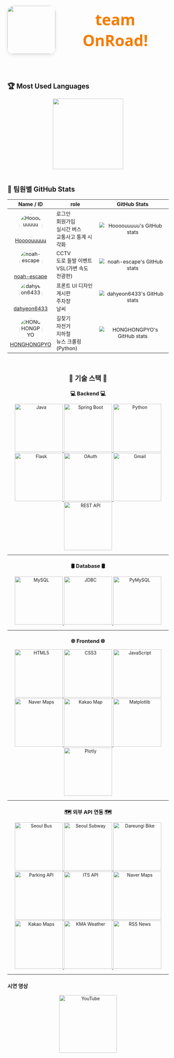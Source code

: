 <div align="center" style="display: flex; align-items: center; justify-content: center; gap: 20px; margin-bottom: 40px;">
  <img src="https://github.com/user-attachments/assets/7985261a-cb22-4b6e-8837-594ff9289a38"" width="150" style="border-radius: 20px; box-shadow: 0 4px 12px rgba(0,0,0,0.1);" />
  <h1 style="font-family: 'Segoe UI', Tahoma, Geneva, Verdana, sans-serif; font-weight: 700; font-size: 3rem; color: #1565c0; margin: 0;">
  <span style="color: #f57c00;">team OnRoad!</span>
  </h1>
</div>
<br/>

## 🏆 Most Used Languages
<div align="center">
  <!-- ex: GitHub readme stats 언어 비율 카드 (옵션) -->
  <img src="https://github-readme-stats.vercel.app/api/top-langs/?username=Hoooouuuuu&repo=trafficRoad&layout=compact&theme=github_dark" height="220"/>
</div>

<br/>

## 👥 팀원별 GitHub Stats

<div align="center">

| Name / ID | role | GitHub Stats |
|-----------|-------------|--------------|
| <div align="center"><img src="https://avatars.githubusercontent.com/u/83055772?v=4&s=72" width="72" height="72" style="border-radius:50%" alt="Hoooouuuuu" /><br><a href="https://github.com/Hoooouuuuu">Hoooouuuuu</a></div> | 로그인<br>회원가입<br>실시간 버스<br>교통사고 통계 시각화 | <div align="center">![Hoooouuuuu's GitHub stats](https://github-readme-stats.vercel.app/api?username=Hoooouuuuu&show_icons=true&theme=github_dark)</div> |
| <div align="center"><img src="https://avatars.githubusercontent.com/u/128485080?v=4&s=72" width="72" height="72" style="border-radius:50%" alt="noah-escape" /><br><a href="https://github.com/noah-escape">noah-escape</a></div> | CCTV<br>도로 돌발 이벤트<br>VSL(가변 속도 전광판) | <div align="center">![noah-escape's GitHub stats](https://github-readme-stats.vercel.app/api?username=noah-escape&show_icons=true&theme=github_dark)</div> |
| <div align="center"><img src="https://avatars.githubusercontent.com/u/110499677?v=4&s=72" width="72" height="72" style="border-radius:50%" alt="dahyeon6433" /><br><a href="https://github.com/dahyeon6433">dahyeon6433</a></div> | 프론트 UI 디자인<br>게시판<br>주차장<br>날씨 | <div align="center">![dahyeon6433's GitHub stats](https://github-readme-stats.vercel.app/api?username=dahyeon6433&show_icons=true&theme=github_dark)</div> |
| <div align="center"><img src="https://avatars.githubusercontent.com/u/126768287?v=4&s=72" width="72" height="72" style="border-radius:50%" alt="HONGHONGPYO" /><br><a href="https://github.com/HONGHONGPYO">HONGHONGPYO</a></div> | 길찾기<br>자전거<br>지하철<br>뉴스 크롤링 (Python) | <div align="center">![HONGHONGPYO's GitHub stats](https://github-readme-stats.vercel.app/api?username=HONGHONGPYO&show_icons=true&theme=github_dark)</div> |
</div>

<br/>

<div align="center">

## 🔧 기술 스택 🔧 

### 💻 Backend 💻

<a href="https://www.java.com/" target="_blank" rel="noopener noreferrer">
  <img src="https://img.shields.io/badge/Java-007396?style=flat-square&logo=java&logoColor=white" alt="Java" width="150" />
</a>
<a href="https://spring.io/projects/spring-boot" target="_blank" rel="noopener noreferrer">
  <img src="https://img.shields.io/badge/Spring_Boot-6DB33F?style=flat-square&logo=spring&logoColor=white" alt="Spring Boot" width="150" />
</a>
<a href="https://www.python.org/" target="_blank" rel="noopener noreferrer">
  <img src="https://img.shields.io/badge/Python-3776AB?style=flat-square&logo=python&logoColor=white" alt="Python" width="150" />
</a>
<a href="https://flask.palletsprojects.com/" target="_blank" rel="noopener noreferrer">
  <img src="https://img.shields.io/badge/Flask-000000?style=flat-square&logo=flask&logoColor=white" alt="Flask" width="150" />
</a>
<a href="https://oauth.net/" target="_blank" rel="noopener noreferrer">
  <img src="https://img.shields.io/badge/OAuth-000000?style=flat-square&logo=oauth&logoColor=white" alt="OAuth" width="150" />
</a>
<a href="https://mail.google.com/" target="_blank" rel="noopener noreferrer">
  <img src="https://img.shields.io/badge/Gmail-D14836?style=flat-square&logo=gmail&logoColor=white" alt="Gmail" width="150" />
</a>
<a href="https://restfulapi.net/" target="_blank" rel="noopener noreferrer">
  <img src="https://img.shields.io/badge/REST_API-61DAFB?style=flat-square&logo=rest&logoColor=black" alt="REST API" width="150" />
</a>

---

### 🛢️ Database 🛢️

<a href="https://www.mysql.com/" target="_blank" rel="noopener noreferrer">
  <img src="https://img.shields.io/badge/MySQL-4479A1?style=flat-square&logo=mysql&logoColor=white" alt="MySQL" width="150" />
</a>
<a href="https://docs.oracle.com/javase/8/docs/technotes/guides/jdbc/" target="_blank" rel="noopener noreferrer">
  <img src="https://img.shields.io/badge/JDBC-007396?style=flat-square&logo=java&logoColor=white" alt="JDBC" width="150" />
</a>
<a href="https://pymysql.readthedocs.io/en/latest/" target="_blank" rel="noopener noreferrer">
  <img src="https://img.shields.io/badge/PyMySQL-3776AB?style=flat-square&logo=python&logoColor=white" alt="PyMySQL" width="150" />
</a>

---

### 🌐 Frontend 🌐

<a href="https://developer.mozilla.org/en-US/docs/Web/HTML" target="_blank" rel="noopener noreferrer">
  <img src="https://img.shields.io/badge/HTML5-E34F26?style=flat-square&logo=html5&logoColor=white" alt="HTML5" width="150" />
</a>
<a href="https://developer.mozilla.org/en-US/docs/Web/CSS" target="_blank" rel="noopener noreferrer">
  <img src="https://img.shields.io/badge/CSS3-1572B6?style=flat-square&logo=css3&logoColor=white" alt="CSS3" width="150" />
</a>
<a href="https://developer.mozilla.org/en-US/docs/Web/JavaScript" target="_blank" rel="noopener noreferrer">
  <img src="https://img.shields.io/badge/JavaScript-F7DF1E?style=flat-square&logo=javascript&logoColor=black" alt="JavaScript" width="150" />
</a>
<a href="https://navermaps.github.io/" target="_blank" rel="noopener noreferrer">
  <img src="https://img.shields.io/badge/Naver_Maps-03C75A?style=flat-square&logo=naver&logoColor=white" alt="Naver Maps" width="150" />
</a>
<a href="https://apis.map.kakao.com/" target="_blank" rel="noopener noreferrer">
  <img src="https://img.shields.io/badge/Kakao_Map-FFCD00?style=flat-square&logo=kakaotalk&logoColor=black" alt="Kakao Map" width="150" />
</a>
<a href="https://matplotlib.org/" target="_blank" rel="noopener noreferrer">
  <img src="https://img.shields.io/badge/Matplotlib-11557C?style=flat-square&logo=python&logoColor=white" alt="Matplotlib" width="150" />
</a>
<a href="https://plotly.com/javascript/" target="_blank" rel="noopener noreferrer">
  <img src="https://img.shields.io/badge/Plotly-3F4F75?style=flat-square&logo=plotly&logoColor=white" alt="Plotly" width="150" />
</a>

---

### 🗺️ 외부 API 연동 🗺️

<a href="https://data.seoul.go.kr/" target="_blank" rel="noopener noreferrer">
  <img src="https://img.shields.io/badge/Seoul_Bus-0099FF?style=flat-square&logo=bus&logoColor=white" alt="Seoul Bus" width="150" />
</a>
<a href="https://data.seoul.go.kr/" target="_blank" rel="noopener noreferrer">
  <img src="https://img.shields.io/badge/Seoul_Subway-FFD400?style=flat-square&logo=subway&logoColor=black" alt="Seoul Subway" width="150" />
</a>
<a href="https://www.bikeseoul.com/" target="_blank" rel="noopener noreferrer">
  <img src="https://img.shields.io/badge/Dareungi_Bike-7BC043?style=flat-square&logo=bicycle&logoColor=white" alt="Dareungi Bike" width="150" />
</a>
<a href="#" target="_blank" rel="noopener noreferrer">
  <img src="https://img.shields.io/badge/Parking_API-008080?style=flat-square&logo=parking&logoColor=white" alt="Parking API" width="150" />
</a>
<a href="#" target="_blank" rel="noopener noreferrer">
  <img src="https://img.shields.io/badge/ITS_API-FF6F61?style=flat-square&logo=car&logoColor=white" alt="ITS API" width="150" />
</a>
<a href="https://navermaps.github.io/" target="_blank" rel="noopener noreferrer">
  <img src="https://img.shields.io/badge/Naver_Maps-03C75A?style=flat-square&logo=naver&logoColor=white" alt="Naver Maps" width="150" />
</a>
<a href="https://apis.map.kakao.com/" target="_blank" rel="noopener noreferrer">
  <img src="https://img.shields.io/badge/Kakao_Maps-FFCD00?style=flat-square&logo=kakaotalk&logoColor=black" alt="Kakao Maps" width="150" />
</a>
<a href="https://www.kma.go.kr/" target="_blank" rel="noopener noreferrer">
  <img src="https://img.shields.io/badge/KMA_Weather-004D99?style=flat-square&logo=weather&logoColor=white" alt="KMA Weather" width="150" />
</a>
<a href="#" target="_blank" rel="noopener noreferrer">
  <img src="https://img.shields.io/badge/RSS_News-FF6600?style=flat-square&logo=rss&logoColor=white" alt="RSS News" width="150" />
</a>

---

</div>

### 시연 영상

<div align="center">
  <a href="https://youtube.com/YOUR_CHANNEL" target="_blank" rel="noopener noreferrer">
    <img src="https://img.shields.io/badge/YouTube-FF0000?style=flat-square&logo=youtube&logoColor=white" alt="YouTube" width="180" />
  </a>
</div>
